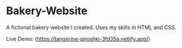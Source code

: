 # Bakery-Website

A fictional bakery website I created. Uses my skills in HTML and CSS. 

Live Demo: 
(https://tangerine-piroshki-3fd35a.netlify.app/)
